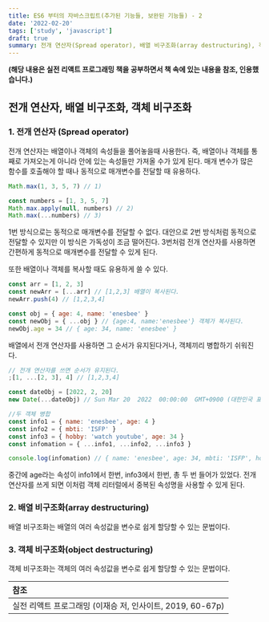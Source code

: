 ```yaml
---
title: ES6 부터의 자바스크립트(추가된 기능들, 보완된 기능들) - 2
date: '2022-02-20'
tags: ['study', 'javascript']
draft: true
summary: 전개 연산자(Spread operator), 배열 비구조화(array destructuring), 객체 비구조화(object destructuring)
---
```


**(해당 내용은 실전 리액트 프로그래밍 책을 공부하면서 책 속에 있는 내용을 참조, 인용했습니다.)**

## 전개 연산자, 배열 비구조화, 객체 비구조화

### 1. 전개 연산자 (Spread operator)

전개 연산자는 배열이나 객체의 속성들을 풀어놓을때 사용한다.
즉, 배열이나 객체를 통째로 가져오는게 아니라 안에 있는 속성들만 가져올 수가 있게 된다.
매개 변수가 많은 함수를 호출해야 할 때나 동적으로 매개변수를 전달할 때 유용하다.

```js
Math.max(1, 3, 5, 7) // 1)

const numbers = [1, 3, 5, 7]
Math.max.apply(null, numbers) // 2)
Math.max(...numbers) // 3)
```

1번 방식으로는 동적으로 매개변수를 전달할 수 없다.
대안으로 2번 방식처럼 동적으로 전달할 수 있지만 이 방식은 가독성이 조금 떨어진다.
3번처럼 전개 연산자를 사용하면 간편하게 동적으로 매개변수를 전달할 수 있게 된다.

또한 배열이나 객체를 복사할 때도 유용하게 쓸 수 있다.

```js
const arr = [1, 2, 3]
const newArr = [...arr] // [1,2,3] 배열이 복사된다.
newArr.push(4) // [1,2,3,4]

const obj = { age: 4, name: 'enesbee' }
const newObj = { ...obj } // {age:4, name:'enesbee'} 객체가 복사된다.
newObj.age = 34 // { age: 34, name: 'enesbee' }
```

배열에서 전개 연산자를 사용하면 그 순서가 유지된다거나, 객체끼리 병합하기 쉬워진다.

```js
// 전개 연산자를 쓰면 순서가 유지된다.
;[1, ...[2, 3], 4] // [1,2,3,4]

const dateObj = [2022, 2, 20]
new Date(...dateObj) // Sun Mar 20  2022  00:00:00  GMT+0900 (대한민국 표준시)

//두 객체 병합
const info1 = { name: 'enesbee', age: 4 }
const info2 = { mbti: 'ISFP' }
const info3 = { hobby: 'watch youtube', age: 34 }
const infomation = { ...info1, ...info2, ...info3 }

console.log(infomation) // { name: 'enesbee', age: 34, mbti: 'ISFP', hobby: 'watch youtube' }
```

중간에 age라는 속성이 info1에서 한번, info3에서 한번, 총 두 번 들어가 있었다.
전개 연산자를 쓰게 되면 이처럼 객체 리터럴에서 중복된 속성명을 사용할 수 있게 된다.

### 2. 배열 비구조화(array destructuring)

배열 비구조화는 배열의 여러 속성값을 변수로 쉽게 할당할 수 있는 문법이다.

### 3. 객체 비구조화(object destructuring)

객체 비구조화는 객체의 여러 속성값을 변수로 쉽게 할당할 수 있는 문법이다.

| 참조                                                       |
| :--------------------------------------------------------- |
| 실전 리액트 프로그래밍 (이재승 저, 인사이트, 2019, 60-67p) |
